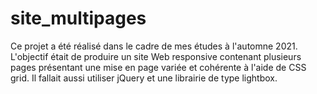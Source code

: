 # site_multipages

Ce projet a été réalisé dans le cadre de mes études à l'automne 2021. L'objectif était de produire un site Web responsive contenant plusieurs pages présentant une mise en page variée et cohérente à l'aide de CSS grid. Il fallait aussi utiliser jQuery et une librairie de type lightbox.
